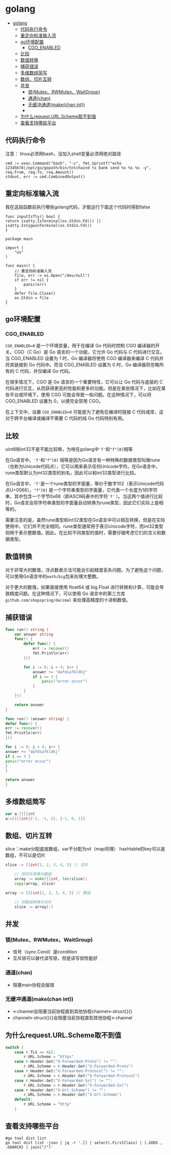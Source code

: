 # golang

<!-- TOC -->
* [golang](#golang)
  * [代码执行命令](#代码执行命令)
  * [重定向标准输入流](#重定向标准输入流)
  * [go环境配置](#go环境配置)
    * [CGO_ENABLED](#cgoenabled)
  * [比较](#比较)
  * [数值转换](#数值转换)
  * [捕获错误](#捕获错误)
  * [多维数组简写](#多维数组简写)
  * [数组、切片互转](#数组切片互转)
  * [并发](#并发)
    * [锁(Mutex、RWMutex、WaitGroup)](#锁--mutexrwmutexwaitgroup-)
    * [通道(chan)](#通道--chan-)
    * [无缓冲通道(make(chan int))](#无缓冲通道--make--chan-int--)
    * [](#)
  * [为什么request.URL.Scheme取不到值](#为什么requesturlscheme取不到值)
  * [查看支持哪些平台](#查看支持哪些平台)
<!-- TOC -->

## 代码执行命令

注意：
linux必须用bash，没加入shell变量必须用绝对路径

```golang
cmd := exec.Command("bash", "-c", fmt.Sprintf("echo 12345678|/opt/go/gopath/bin/tntchaind tx bank send %s %s %s -y", req.From, req.To, req.Amount))
stdout, err := cmd.CombinedOutput()
```

## 重定向标准输入流

我在这段函数前执行哪些golang代码，才能运行下面这个代码时得到false

```golang
func inputIsTty() bool {
return isatty.IsTerminal(os.Stdin.Fd()) || isatty.IsCygwinTerminal(os.Stdin.Fd())
}

```

```golang
package main

import (
	"os"
)

func main() {
	// 重定向标准输入流
	file, err := os.Open("/dev/null")
	if err != nil {
		panic(err)
	}
	defer file.Close()
	os.Stdin = file
}
```

## go环境配置

### CGO_ENABLED

`CGO_ENABLED=0` 是一个环境变量，用于在编译 Go 代码时控制 CGO 编译器的开关。CGO（C Go）是 Go 语言的一个功能，它允许 Go 代码与
C 代码进行交互。当 CGO_ENABLED 设置为 1 时，Go 编译器将使用 CGO 编译器来编译 C 代码并将其链接到 Go 代码中。而当 CGO_ENABLED
设置为 0 时，Go 编译器将忽略所有的 C 代码，并仅编译 Go 代码。

在很多情况下，CGO 是 Go 语言的一个重要特性，它可以让 Go 代码与底层的 C 代码进行交互，从而获得更高的性能和更多的功能。但是在某些情况下，比如在某些平台或环境下，使用
CGO 可能会导致一些问题。在这种情况下，可以将 CGO_ENABLED 设置为 0，以便完全禁用 CGO。

在上下文中，设置 `CGO_ENABLED=0` 可能是为了避免在编译时链接 C 代码或库，这对于跨平台编译或编译不需要 C 代码的纯 Go 代码特别有用。

##  比较

uint8和int32不是不能比较嘛，为啥在golang中``'f'``和``"f"[0]``相等

在Go语言中，`'f'`和`"f"[0]`
相等是因为Go语言有一种特殊的数据类型叫做rune（也称为Unicode代码点），它可以用来表示任何Unicode字符。在Go语言中，rune类型默认为int32类型的别名，因此可以和int32类型进行比较。

在Go语言中，`'f'`是一个rune类型的字面量，等价于数字102（表示Unicode代码点U+0066）。`"f"[0]`
是一个字符串类型的字面量，它代表一个长度为1的字符串，其中包含一个字节0x66（即ASCII码表中的字符`'f'`
）。当这两个值进行比较时，Go语言会将字符串类型的字面量自动转换为rune类型，因此它们实际上是相等的。

需要注意的是，虽然rune类型和int32类型在Go语言中可以相互转换，但是在实际使用中，它们并不完全相同。rune类型通常用于表示Unicode字符，而int32类型则用于表示整数值。因此，在比较不同类型的值时，需要仔细考虑它们的含义和数据类型。

##  数值转换

对于非常大的数值，浮点数表示法可能会引起精度丢失问题。为了避免这个问题，可以使用Go语言中的`math/big`包来处理大整数。

对于更大的数值，如果直接使用 float64 或 big.Float 进行转换和计算，可能会导致精度问题。在这种情况下，可以使用 Go 语言中的第三方库`github.com/shopspring/decimal` 来处理高精度的十进制数值。

##  捕获错误
```go
func run() string {
	var answer string
	func() {
		defer func() {
			err := recover()
			fmt.Println(err)
		}()

		for i := 0; i < 4; i++ {
			answer += "dafdsafkldkj"
			if i == 3 {
				panic("error occur")
			}
		}
	}()

	return answer
}
```
```go
func run() (answer string) {
defer func() {
err := recover()
fmt.Println(err)
}()

for i := 0; i < 4; i++ {
answer += "dafdsafkldkj"
if i == 3 {
panic("error occur")
}
}

return answer
}

```
##  多维数组简写
```go
var a [][]int
a:=[][]int{{-1, -1, 2}, {-1, 0, 1}}
```
##  数组、切片互转
slice：make分配底层数组，var不分配为nil（map同理）
hashtable的key可以是数组，不可以是切片

```go
slice := []int{1, 2, 3, 4, 5} // 切片

	// 将切片转换为数组
	array := make([]int, len(slice))
	copy(array, slice)

```
```go
array := [5]int{1, 2, 3, 4, 5} // 数组

	// 将数组转换为切片
	slice := array[:]

```

##  并发
### 锁(Mutex、RWMutex、WaitGroup)
* 信号（sync.Cond）是condition
* 互斥锁可以替代读写锁，但是读写锁性能好
### 通道(chan)
* 阻塞main协程会报错
### 无缓冲通道(make(chan int))
* <-channel会阻塞当前协程直到其他协程channel<-struct{}{}
* channel<-struct{}{}会阻塞当前协程直到其他协程<-channel
### 

##  为什么request.URL.Scheme取不到值
```go
switch {
	case r.TLS == nil:
		r.URL.Scheme = "https"
	case r.Header.Get("X-Forwarded-Proto") != "":
		r.URL.Scheme = r.Header.Get("X-Forwarded-Proto")
	case r.Header.Get("X-Forwarded-Protocol") != "":
		r.URL.Scheme = r.Header.Get("X-Forwarded-Protocol")
	case r.Header.Get("X-Forwarded-Ssl") != "":
		r.URL.Scheme = r.Header.Get("X-Forwarded-Ssl")
	case r.Header.Get("X-Url-Scheme") != "":
		r.URL.Scheme = r.Header.Get("X-Url-Scheme")
	default:
		r.URL.Scheme = "http"
	}
```
##  查看支持哪些平台
```shell
#go tool dist list
go tool dist list -json | jq -r '.[] | select(.FirstClass) | [.GOOS , .GOARCH] | join("/")'
```